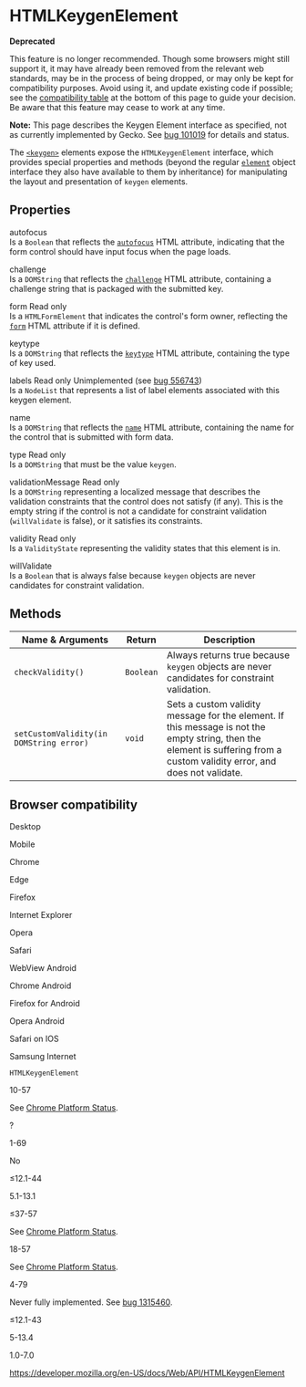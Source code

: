 HTMLKeygenElement
=================

**Deprecated**

This feature is no longer recommended. Though some browsers might still support it, it may have already been removed from the relevant web standards, may be in the process of being dropped, or may only be kept for compatibility purposes. Avoid using it, and update existing code if possible; see the [compatibility table](#browser_compatibility) at the bottom of this page to guide your decision. Be aware that this feature may cease to work at any time.

**Note:** This page describes the Keygen Element interface as specified, not as currently implemented by Gecko. See [bug 101019](https://bugzilla.mozilla.org/show_bug.cgi?id=101019) for details and status.

The [`<keygen>`](https://developer.mozilla.org/en-US/docs/Web/HTML/Element/keygen) elements expose the `HTMLKeygenElement` interface, which provides special properties and methods (beyond the regular [`element`](element) object interface they also have available to them by inheritance) for manipulating the layout and presentation of `keygen` elements.

Properties
----------

autofocus  
Is a `Boolean` that reflects the [`autofocus`](https://developer.mozilla.org/en-US/docs/Web/HTML/Element/keygen#attr-autofocus) HTML attribute, indicating that the form control should have input focus when the page loads.

challenge  
Is a `DOMString` that reflects the [`challenge`](https://developer.mozilla.org/en-US/docs/Web/HTML/Element/keygen#attr-challenge) HTML attribute, containing a challenge string that is packaged with the submitted key.

form <span class="badge inline readonly">Read only </span>   
Is a `HTMLFormElement` that indicates the control's form owner, reflecting the [`form`](https://developer.mozilla.org/en-US/docs/Web/HTML/Element/keygen#attr-form) HTML attribute if it is defined.

keytype  
Is a `DOMString` that reflects the [`keytype`](https://developer.mozilla.org/en-US/docs/Web/HTML/Element/keygen#attr-keytype) HTML attribute, containing the type of key used.

labels <span class="badge inline readonly">Read only </span> <span class="notecard inline warning">Unimplemented (see [bug 556743](https://bugzilla.mozilla.org/show_bug.cgi?id=556743))</span>   
Is a `NodeList` that represents a list of label elements associated with this keygen element.

name  
Is a `DOMString` that reflects the [`name`](https://developer.mozilla.org/en-US/docs/Web/HTML/Element/keygen#attr-name) HTML attribute, containing the name for the control that is submitted with form data.

type <span class="badge inline readonly">Read only </span>   
Is a `DOMString` that must be the value `keygen`.

validationMessage <span class="badge inline readonly">Read only </span>   
Is a `DOMString` representing a localized message that describes the validation constraints that the control does not satisfy (if any). This is the empty string if the control is not a candidate for constraint validation (`willValidate` is false), or it satisfies its constraints.

validity <span class="badge inline readonly">Read only </span>   
Is a `ValidityState` representing the validity states that this element is in.

willValidate  
Is a `Boolean` that is always false because `keygen` objects are never candidates for constraint validation.

Methods
-------

<table><thead><tr class="header"><th>Name &amp; Arguments</th><th>Return</th><th>Description</th></tr></thead><tbody><tr class="odd"><td><code>checkValidity()</code></td><td><code>Boolean</code></td><td>Always returns true because <code>keygen</code> objects are never candidates for constraint validation.</td></tr><tr class="even"><td><code>setCustomValidity(in DOMString error)</code></td><td><code>void</code></td><td>Sets a custom validity message for the element. If this message is not the empty string, then the element is suffering from a custom validity error, and does not validate.</td></tr></tbody></table>

Browser compatibility
---------------------

Desktop

Mobile

Chrome

Edge

Firefox

Internet Explorer

Opera

Safari

WebView Android

Chrome Android

Firefox for Android

Opera Android

Safari on IOS

Samsung Internet

`HTMLKeygenElement`

10-57

See [Chrome Platform Status](https://www.chromestatus.com/features/5716060992962560).

?

1-69

No

≤12.1-44

5.1-13.1

≤37-57

See [Chrome Platform Status](https://www.chromestatus.com/features/5716060992962560).

18-57

See [Chrome Platform Status](https://www.chromestatus.com/features/5716060992962560).

4-79

Never fully implemented. See [bug 1315460](https://bugzil.la/1315460).

≤12.1-43

5-13.4

1.0-7.0

<a href="https://developer.mozilla.org/en-US/docs/Web/API/HTMLKeygenElement" class="_attribution-link">https://developer.mozilla.org/en-US/docs/Web/API/HTMLKeygenElement</a>
